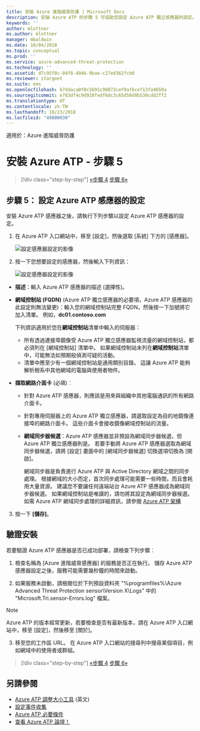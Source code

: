 ```yaml
---
title: 安裝 Azure 進階威脅防護 | Microsoft Docs
description: 安裝 Azure ATP 的步驟 5 可協助您設定 Azure ATP 獨立感應器的設定。
keywords: ''
author: mlottner
ms.author: mlottner
manager: mbaldwin
ms.date: 10/04/2018
ms.topic: conceptual
ms.prod: ''
ms.service: azure-advanced-threat-protection
ms.technology: ''
ms.assetid: d7c95f8c-04f8-4946-9bae-c27ed362fcb0
ms.reviewer: itargoet
ms.suite: ems
ms.openlocfilehash: b7ddaca0f0c5691c90873cef9af6cef13fa9650a
ms.sourcegitcommit: e783df4c9d928fedf6dc3c65d58d9b530cdd2ff2
ms.translationtype: HT
ms.contentlocale: zh-TW
ms.lasthandoff: 10/23/2018
ms.locfileid: "49800030"
---
```

適用於：Azure 進階威脅防護



# <a name="install-azure-atp---step-5"></a>安裝 Azure ATP - 步驟 5

> [!div class="step-by-step"]
> [«步驟 4](install-atp-step4.md)
> [步驟 6»](install-atp-step6-vpn.md)



## <a name="step-5-configure-the-azure-atp-sensor-settings"></a>步驟 5： 設定 Azure ATP 感應器的設定
安裝 Azure ATP 感應器之後，請執行下列步驟以設定 Azure ATP 感應器的設定。

1.  在 Azure ATP 入口網站中，移至 [設定]，然後選取 [系統] 下方的 [感應器]。
   
     ![設定感應器設定的影像](media/atp-sensor-config.png)


2.  按一下您想要設定的感應器，然後輸入下列資訊：

    ![設定感應器設定的影像](media/atp-sensor-config-2.png)

  - **描述**：輸入 Azure ATP 感應器的描述 (選擇性)。
  - **網域控制站 (FQDN)** (Azure ATP 獨立感應器的必要項，Azure ATP 感應器的此設定則無法變更)：輸入您的網域控制站完整 FQDN，然後按一下加號將它加入清單。 例如，**dc01.contoso.com**

      下列資訊適用於您在**網域控制站**清單中輸入的伺服器：
      - 所有透過連接埠鏡像受 Azure ATP 獨立感應器監視流量的網域控制站，都必須列在 [網域控制站] 清單中。 如果網域控制站未列在**網域控制站**清單中，可能無法如預期般偵測可疑的活動。
      - 清單中應至少有一個網域控制站是通用類別目錄。 這讓 Azure ATP 能夠解析樹系中其他網域的電腦與使用者物件。

  - **擷取網路介面卡** (必填)︰
   
     - 針對 Azure ATP 感應器，則應該是用來與組織中其他電腦通訊的所有網路介面卡。
    - 針對專用伺服器上的 Azure ATP 獨立感應器，請選取設定為目的地鏡像連接埠的網路介面卡。 這些介面卡會接收鏡像網域控制站的流量。

    - **網域同步器候選**：Azure ATP 感應器並非預設為網域同步器候選，但 Azure ATP 獨立感應器則是。 若要手動將 Azure ATP 感應器選取為網域同步器候選，請將 [設定] 畫面中的 [網域同步器候選] 切換選項切換為 [開啟]。 
    
        網域同步器是負責進行 Azure ATP 與 Active Directory 網域之間的同步處理。 根據網域的大小而定，首次同步處理可能需要一些時間，而且會耗用大量資源。 
   建議您不要讓任何遠端站台 Azure ATP 感應器成為網域同步器候選。
   如果網域控制站是唯讀的，請勿將其設定為網域同步器候選。 如需 Azure ATP 網域同步處理的詳細資訊，請參閱 [Azure ATP 架構](atp-architecture.md#azure-atp-sensor-features)
  
3. 按一下 **[儲存]**。


## <a name="validate-installations"></a>驗證安裝
若要驗證 Azure ATP 感應器是否已成功部署，請檢查下列步驟︰

1.  檢查名稱為 [Azure 進階威脅感應器] 的服務是否正在執行。 儲存 Azure ATP 感應器設定之後，服務可能需要幾秒鐘的時間來啟動。

2.  如果服務未啟動，請檢閱位於下列預設資料夾 "%programfiles%\Azure Advanced Threat Protection sensor\Version X\Logs" 中的 "Microsoft.Tri.sensor-Errors.log" 檔案。
 
 >[!NOTE]
 > Azure ATP 的版本經常更新，若要檢查是否有最新版本，請在 Azure ATP 入口網站中，移至 [設定]，然後移至 [關於]。 

3.  移至您的工作區 URL。 在 Azure ATP 入口網站的搜尋列中搜尋某個項目，例如網域中的使用者或群組。



> [!div class="step-by-step"]
> [«步驟 4](install-atp-step4.md)
> [步驟 6»](install-atp-step6-vpn.md)



## <a name="see-also"></a>另請參閱

- [Azure ATP 調整大小工具](http://aka.ms/aatpsizingtool) \(英文\)
- [設定事件收集](configure-event-collection.md)
- [Azure ATP 必要條件](atp-prerequisites.md)
- [查看 Azure ATP 論壇！](https://aka.ms/azureatpcommunity)
